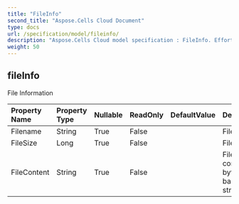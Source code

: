 ```yaml
---
title: "FileInfo"
second_title: "Aspose.Cells Cloud Document"
type: docs
url: /specification/model/fileinfo/
description: "Aspose.Cells Cloud model specification : FileInfo. Effortlessly handle Excel and other spreadsheet documents with features like opening, generating, editing, splitting, merging, comparing, and converting."
weight: 50
---
```


## **fileInfo**

File Information 

| Property Name | Property Type | Nullable |  ReadOnly | DefaultValue | Description | 
| :- | :- | :- |:- |  :- | :- |
| Filename | String | True |  False |  | Filename.  |  
| FileSize | Long | True |  False |  | File size. |  
| FileContent | String | True |  False |  | File content,  byte to base64 string. |  

